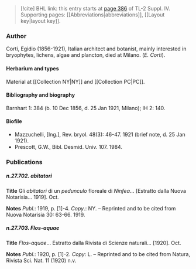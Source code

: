 > [!cite] BHL link: this entry starts at [page 386](https://www.biodiversitylibrary.org/item/103860#page/396/mode/1up) of TL-2 Suppl. IV.
> Supporting pages: [[Abbreviations|abbreviations]], [[Layout key|layout key]].

### Author

Corti, Egidio (1856-1921), Italian architect and botanist, mainly interested in bryophytes, lichens, algae and plancton, died at Milano. (*E. Corti*).

#### Herbarium and types

Material at [[Collection NY|NY]] and [[Collection PC|PC]].

#### Bibliography and biography

Barnhart 1: 384 (b. 10 Dec 1856, d. 25 Jan 1921, Milano); IH 2: 140.

#### Biofile

- Mazzuchelli, \[Ing.\], Rev. bryol. 48(3): 46-47. 1921 (brief note, d. 25 Jan 1921).
- Prescott, G.W., Bibl. Desmid. Univ. 107. 1984.

### Publications

##### n.27.702. abitatori

**Title**
Gli *abitatori* di un *pedunculo* floreale di *Ninfea*... \[Estratto dalla Nuova Notarisia... 1919\]. Oct.

**Notes**
*Publ*.: 1919, p. \[1\]-4. *Copy*.: NY. – Reprinted and to be cited from Nuova Notarisia 30: 63-66. 1919.

##### n.27.703. Flos-aquae

**Title**
*Flos-aquae*... Estratto dalla Rivista di Scienze naturali... \[1920\]. Oct.

**Notes**
*Publ*.: 1920, p. \[1\]-2. *Copy*: L. – Reprinted and to be cited from Natura, Rivista Sci. Nat. 11 (1920) n.v.

